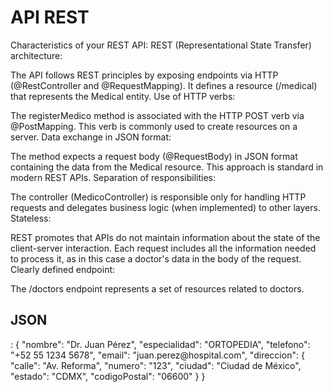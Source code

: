 <H1>API REST</H1>
Characteristics of your REST API:
REST (Representational State Transfer) architecture:

The API follows REST principles by exposing endpoints via HTTP (@RestController and @RequestMapping).
It defines a resource (/medical) that represents the Medical entity.
Use of HTTP verbs:

The registerMedico method is associated with the HTTP POST verb via @PostMapping. This verb is commonly used to create resources on a server.
Data exchange in JSON format:

The method expects a request body (@RequestBody) in JSON format containing the data from the Medical resource.
This approach is standard in modern REST APIs.
Separation of responsibilities:

The controller (MedicoController) is responsible only for handling HTTP requests and delegates business logic (when implemented) to other layers.
Stateless:

REST promotes that APIs do not maintain information about the state of the client-server interaction. Each request includes all the information needed to process it, as in this case a doctor's data in the body of the request.
Clearly defined endpoint:

The /doctors endpoint represents a set of resources related to doctors.




<H2>JSON</H2>: 
{
  "nombre": "Dr. Juan Pérez",
  "especialidad": "ORTOPEDIA",
  "telefono": "+52 55 1234 5678",
  "email": "juan.perez@hospital.com",
  "direccion": {
    "calle": "Av. Reforma",
		"numero": "123",
    "ciudad": "Ciudad de México",
    "estado": "CDMX",
    "codigoPostal": "06600"
  }
}
